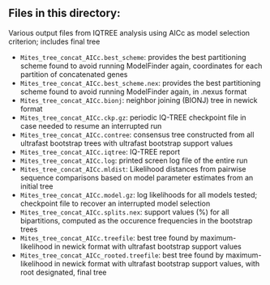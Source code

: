 ## Files in this directory:
Various output files from IQTREE analysis using AICc as model selection criterion; includes final tree

- `Mites_tree_concat_AICc.best_scheme`: provides the best partitioning scheme found to avoid running ModelFinder again, coordinates for each partition of concatenated genes
- `Mites_tree_concat_AICc.best_scheme.nex`: provides the best partitioning scheme found to avoid running ModelFinder again, in .nexus format
- `Mites_tree_concat_AICc.bionj`: neighbor joining (BIONJ) tree in newick format
- `Mites_tree_concat_AICc.ckp.gz`: periodic IQ-TREE checkpoint file in case needed to resume an interrupted run
- `Mites_tree_concat_AICc.contree`: consensus tree constructed from all ultrafast bootstrap trees with ultrafast bootstrap support values 
- `Mites_tree_concat_AICc.iqtree`: IQ-TREE report
- `Mites_tree_concat_AICc.log`: printed screen log file of the entire run
- `Mites_tree_concat_AICc.mldist`: Likelihood distances from pairwise sequence comparisons based on model parameter estimates from an initial tree
- `Mites_tree_concat_AICc.model.gz`: log likelihoods for all models tested; checkpoint file to recover an interrupted model selection
- `Mites_tree_concat_AICc.splits.nex`: support values (%) for all bipartitions, computed as the occurence frequencies in the bootstrap trees
- `Mites_tree_concat_AICc.treefile`: best tree found by maximum-likelihood in newick format with ultrafast bootstrap support values 
- `Mites_tree_concat_AICc_rooted.treefile`: best tree found by maximum-likelihood in newick format with ultrafast bootstrap support values, with root designated, final tree
